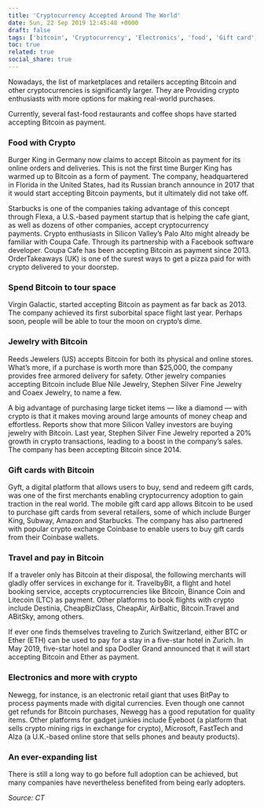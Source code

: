 ```yaml
---
title: 'Cryptocurrency Accepted Around The World'
date: Sun, 22 Sep 2019 12:45:48 +0000
draft: false
tags: ['bitcoin', 'Cryptocurrency', 'Electronics', 'food', 'Gift card', 'Jewelry', 'Markets', 'News', 'pizza', 'Shopper`s Info', 'space tour', 'Travel']
toc: true
related: true
social_share: true
---
```


Nowadays, the list of marketplaces and retailers accepting Bitcoin and other cryptocurrencies is significantly larger. They are Providing crypto enthusiasts with more options for making real-world purchases.

Currently, several fast-food restaurants and coffee shops have started accepting Bitcoin as payment.

### Food with Crypto

Burger King in Germany now claims to accept Bitcoin as payment for its online orders and deliveries. This is not the first time Burger King has warmed up to Bitcoin as a form of payment. The company, headquartered in Florida in the United States, had its Russian branch announce in 2017 that it would start accepting Bitcoin payments, but it ultimately did not take off.

Starbucks is one of the companies taking advantage of this concept through Flexa, a U.S.-based payment startup that is helping the cafe giant, as well as dozens of other companies, accept cryptocurrency payments. Crypto enthusiasts in Silicon Valley’s Palo Alto might already be familiar with Coupa Cafe. Through its partnership with a Facebook software developer. Coupa Cafe has been accepting Bitcoin as payment since 2013.  OrderTakeaways (UK) is one of the surest ways to get a pizza paid for with crypto delivered to your doorstep.

### Spend Bitcoin to tour space

Virgin Galactic, started accepting Bitcoin as payment as far back as 2013. The company achieved its first suborbital space flight last year. Perhaps soon, people will be able to tour the moon on crypto’s dime.

### Jewelry with Bitcoin

Reeds Jewelers (US) accepts Bitcoin for both its physical and online stores. What’s more, if a purchase is worth more than $25,000, the company provides free armored delivery for safety. Other jewelry companies accepting Bitcoin include Blue Nile Jewelry, Stephen Silver Fine Jewelry and Coaex Jewelry, to name a few.

A big advantage of purchasing large ticket items — like a diamond — with crypto is that it makes moving around large amounts of money cheap and effortless. Reports show that more Silicon Valley investors are buying jewelry with Bitcoin. Last year, Stephen Silver Fine Jewelry reported a 20% growth in crypto transactions, leading to a boost in the company’s sales. The company has been accepting Bitcoin since 2014.

### Gift cards with Bitcoin

Gyft, a digital platform that allows users to buy, send and redeem gift cards, was one of the first merchants enabling cryptocurrency adoption to gain traction in the real world. The mobile gift card app allows Bitcoin to be used to purchase gift cards from several retailers, some of which include Burger King, Subway, Amazon and Starbucks. The company has also partnered with popular crypto exchange Coinbase to enable users to buy gift cards from their Coinbase wallets.

### Travel and pay in Bitcoin

If a traveler only has Bitcoin at their disposal, the following merchants will gladly offer services in exchange for it. TravelbyBit, a flight and hotel booking service, accepts cryptocurrencies like Bitcoin, Binance Coin and Litecoin (LTC) as payment. Other platforms to book flights with crypto include Destinia, CheapBizClass, CheapAir, AirBaltic, Bitcoin.Travel and ABitSky, among others. 

If ever one finds themselves traveling to Zurich Switzerland, either BTC or Ether (ETH) can be used to pay for a stay in a five-star hotel in Zurich. In May 2019, five-star hotel and spa Dodler Grand announced that it will start accepting Bitcoin and Ether as payment. 

### Electronics and more with crypto

Newegg, for instance, is an electronic retail giant that uses BitPay to process payments made with digital currencies. Even though one cannot get refunds for Bitcoin purchases, Newegg has a good reputation for quality items. Other platforms for gadget junkies include Eyeboot (a platform that sells crypto mining rigs in exchange for crypto), Microsoft, FastTech and Alza (a U.K.-based online store that sells phones and beauty products).

### An ever-expanding list

There is still a long way to go before full adoption can be achieved, but many companies have nevertheless benefited from being early adopters.

_Source: CT_